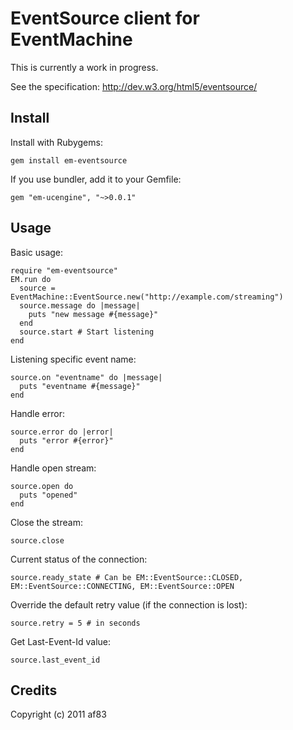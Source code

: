 # EventSource client for EventMachine

This is currently a work in progress.

See the specification: http://dev.w3.org/html5/eventsource/

## Install

Install with Rubygems:

    gem install em-eventsource

If you use bundler, add it to your Gemfile:

    gem "em-ucengine", "~>0.0.1"

## Usage

Basic usage:

    require "em-eventsource"
    EM.run do
      source = EventMachine::EventSource.new("http://example.com/streaming")
      source.message do |message|
        puts "new message #{message}"
      end
      source.start # Start listening
    end

Listening specific event name:

    source.on "eventname" do |message|
      puts "eventname #{message}"
    end

Handle error:

    source.error do |error|
      puts "error #{error}"
    end

Handle open stream:

    source.open do
      puts "opened"
    end

Close the stream:

    source.close

Current status of the connection:

    source.ready_state # Can be EM::EventSource::CLOSED, EM::EventSource::CONNECTING, EM::EventSource::OPEN

Override the default retry value (if the connection is lost):

    source.retry = 5 # in seconds

Get Last-Event-Id value:

    source.last_event_id

## Credits

Copyright (c) 2011 af83
